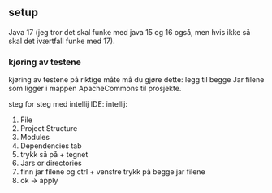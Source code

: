 ## setup

Java 17 (jeg tror det skal funke med java 15 og 16 også, men hvis ikke så skal det iværtfall funke med 17).

### kjøring av testene
kjøring av testene på riktige måte må du gjøre dette:
legg til begge Jar filene som ligger i mappen ApacheCommons til prosjekte.

steg for steg med intellij IDE:
intellij:
1. File
2. Project Structure 
3. Modules 
4. Dependencies tab
5. trykk så på + tegnet
6. Jars or directories
7. finn jar filene og ctrl + venstre trykk på begge jar filene
8. ok -> apply
